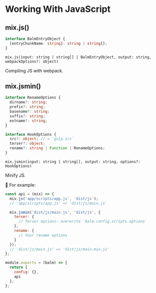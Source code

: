 # Working With JavaScript

## mix.js()

```ts
interface BalmEntryObject {
  [entryChunkName: string]: string | string[];
}
```

`mix.js(input: string | string[] | BalmEntryObject, output: string, webpackOptions?: object)`

Compiling JS with webpack.

## mix.jsmin()

```ts
interface RenameOptions {
  dirname?: string;
  prefix?: string;
  basename?: string;
  suffix?: string;
  extname?: string;
}

interface HookOptions {
  src?: object; // = `gulp.src`
  terser?: object;
  rename?: string | Function | RenameOptions;
}
```

`mix.jsmin(input: string | string[], output: string, options?: HookOptions)`

Minify JS.

:chestnut: For example:

```js
const api = (mix) => {
  mix.js('app/scripts/app.js', 'dist/js');
  // 'app/scripts/app.js' => 'dist/js/main.js'

  mix.jsmin('dist/js/main.js', 'dist/js', {
    terser: {
      // Terser options: overwrite `balm.config.scripts.options`
    },
    rename: {
      // Your rename options
    }
  });
  // 'dist/js/main.js' => 'dist/js/main.min.js'
};

module.exports = (balm) => {
  return {
    config: {},
    api
  };
};
```
